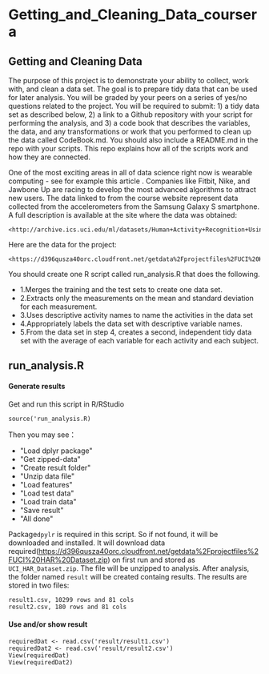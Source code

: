 # Getting_and_Cleaning_Data_coursera
## Getting and Cleaning Data
The purpose of this project is to demonstrate your ability to collect, work with, and clean a data set. The goal is to prepare tidy data that can be used for later analysis. You will be graded by your peers on a series of yes/no questions related to the project. You will be required to submit: 1) a tidy data set as described below, 2) a link to a Github repository with your script for performing the analysis, and 3) a code book that describes the variables, the data, and any transformations or work that you performed to clean up the data called CodeBook.md. You should also include a README.md in the repo with your scripts. This repo explains how all of the scripts work and how they are connected.  

One of the most exciting areas in all of data science right now is wearable computing - see for example this article . Companies like Fitbit, Nike, and Jawbone Up are racing to develop the most advanced algorithms to attract new users. The data linked to from the course website represent data collected from the accelerometers from the Samsung Galaxy S smartphone. A full description is available at the site where the data was obtained: 

    <http://archive.ics.uci.edu/ml/datasets/Human+Activity+Recognition+Using+Smartphones>

Here are the data for the project: 

    <https://d396qusza40orc.cloudfront.net/getdata%2Fprojectfiles%2FUCI%20HAR%20Dataset.zip>

You should create one R script called run_analysis.R that does the following. 
* 1.Merges the training and the test sets to create one data set.
* 2.Extracts only the measurements on the mean and standard deviation for each measurement. 
* 3.Uses descriptive activity names to name the activities in the data set
* 4.Appropriately labels the data set with descriptive variable names. 
* 5.From the data set in step 4, creates a second, independent tidy data set with the average of each variable for each activity and each subject.

## run_analysis.R
#### Generate results
Get and run this script in R/RStudio

    source('run_analysis.R)
    
Then you may see：
  * "Load dplyr package"
  * "Get zipped-data"
  * "Create result folder"
  * "Unzip data file"
  * "Load features"
  * "Load test data"
  * "Load train data"
  * "Save result"
  * "All done"

Package<code>dpylr</code> is required in this script. So if not found, it will be downloaded and installed. 
It will download data required(<https://d396qusza40orc.cloudfront.net/getdata%2Fprojectfiles%2FUCI%20HAR%20Dataset.zip>) on first run and stored as <code>UCI_HAR_Dataset.zip</code>. The file will be unzipped to analysis. After analysis, the folder named <code>result</code> will be created containg results. The results are stored in two files:

    result1.csv, 10299 rows and 81 cols
    result2.csv, 180 rows and 81 cols
    
#### Use and/or show result

    requiredDat <- read.csv('result/result1.csv')
    requiredDat2 <- read.csv('result/result2.csv')
    View(requiredDat)
    View(requiredDat2)
